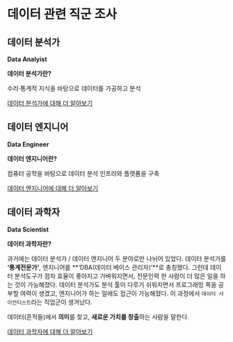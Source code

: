# 데이터 관련 직군 조사

## 데이터 분석가

**Data Analyist**

**데이터 분석가란?** 

수리·통계적 지식을 바탕으로 데이터를 가공하고 분석

[데이터 분석가에 대해 더 알아보기](https://www.notion.so/697e6901da7843328c08793d0ca09c0f)


## 데이터 엔지니어

**Data Engineer**

**데이터 엔지니어란?**

컴퓨터 공학을 바탕으로 데이터 분석 인프라와 플랫폼을 구축

[데이터 엔지니어에 대해 더 알아보기](https://www.notion.so/6340189323394ecf9208e014a5eaff8a)


## 데이터 과학자

**Data Scientist**

**데이터 과학자란?**

과거에는 데이터 분석가 / 데이터 엔지니어 두 분야로만 나뉘어 있었다. 데이터 분석가를 **‘통계전문가’**, 엔지니어를 **‘DBA(데이터 베이스 관리자)’**로 총칭했다. 그런데 데이터 분석도구가 점차 효율이 좋아지고 가벼워지면서, 전문인력 한 사람이 더 많은 일을 하는 것이 가능해졌다. 데이터 분석가도 분석 툴이 다루기 쉬워지면서 프로그래밍 쪽을 공부할 여력이 생겼고, 엔지니어가 하는 일에도 접근이 가능해졌다. 이 과정에서 `데이터 사이언티스트`라는 직업군이 생겨났다.

데이터(흔적들)에서 **의미**를 찾고, **새로운 가치를 창출**하는 사람을 말한다.

[데이터 과학자에 대해 더 알아보기](https://www.notion.so/62fb6078a74f476fa102fefd6c182312)
